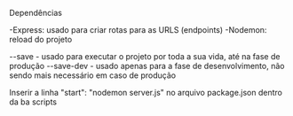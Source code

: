 Dependências

-Express: usado para criar rotas para as URLS (endpoints)
-Nodemon: reload do projeto

--save - usado para executar o projeto por toda a sua vida, até na fase de produção
--save-dev - usado apenas para a fase de desenvolvimento, não sendo mais necessário em caso de produção

Inserir a linha
"start": "nodemon server.js"
no arquivo package.json dentro da ba scripts